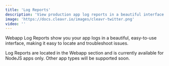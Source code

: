 ```yaml
---
title: 'Log Reports'
description: 'View production app log reports in a beautiful interface.'
image: 'https://docs.cleavr.io/images/cleavr-twitter.png'
video: ''
---
```


Webapp Log Reports show you your app logs in a beautiful, easy-to-use interface, making it easy to locate and troubleshoot issues. 

Log Reports are located in the Webapp section and is currently available for NodeJS apps only. Other app types will be supported soon. 
